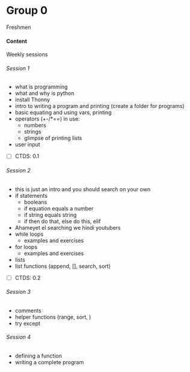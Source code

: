 # Group 0
Freshmen

#### Content
Weekly sessions
###### Session 1
- what is programming
- what and why is python
- install Thonny
- intro to writing a program and printing (create a folder for programs)
- basic equating and using vars, printing
- operators (+-/*==) in use:
    - numbers 
    - strings
    - glimpse of printing lists
- user input
- [ ] CTDS:  0.1
###### Session 2
- this is just an intro and you should search on your own
- if statements
    - booleans
    - if equation equals a number
    - if string equals string
    - if then do that, else do this, elif
- Ahameyet el searching we hindi youtubers
- while loops
    - examples and exercises
- for loops
    - examples and exercises
- lists
- list functions (append, [], search, sort)
- [ ] CTDS:  0.2

###### Session 3
- comments
- helper functions (range, sort, )
- try except

###### Session 4
- defining a function
- writing a complete program